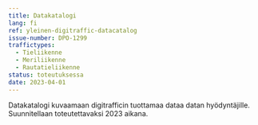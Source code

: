 ```yaml
---
title: Datakatalogi
lang: fi
ref: yleinen-digitraffic-datacatalog
issue-number: DPO-1299
traffictypes:
  - Tieliikenne
  - Meriliikenne
  - Rautatieliikenne
status: toteutuksessa
date: 2023-04-01
---
```


Datakatalogi kuvaamaan digitrafficin tuottamaa dataa datan hyödyntäjille. Suunnitellaan toteutettavaksi 2023 aikana.
